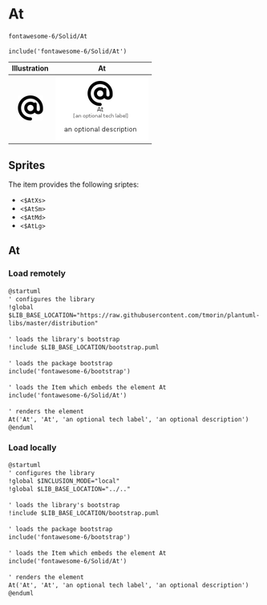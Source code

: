 # At


```text
fontawesome-6/Solid/At
```

```text
include('fontawesome-6/Solid/At')
```



| Illustration | At |
| :---: | :---: |
| ![illustration for Illustration](../../fontawesome-6/Solid/At.png) | ![illustration for At](../../fontawesome-6/Solid/At.Local.png) |



## Sprites
The item provides the following sriptes:

- `<$AtXs>`
- `<$AtSm>`
- `<$AtMd>`
- `<$AtLg>`





## At

### Load remotely
```plantuml
@startuml
' configures the library
!global $LIB_BASE_LOCATION="https://raw.githubusercontent.com/tmorin/plantuml-libs/master/distribution"

' loads the library's bootstrap
!include $LIB_BASE_LOCATION/bootstrap.puml

' loads the package bootstrap
include('fontawesome-6/bootstrap')

' loads the Item which embeds the element At
include('fontawesome-6/Solid/At')

' renders the element
At('At', 'At', 'an optional tech label', 'an optional description')
@enduml
```

### Load locally
```plantuml
@startuml
' configures the library
!global $INCLUSION_MODE="local"
!global $LIB_BASE_LOCATION="../.."

' loads the library's bootstrap
!include $LIB_BASE_LOCATION/bootstrap.puml

' loads the package bootstrap
include('fontawesome-6/bootstrap')

' loads the Item which embeds the element At
include('fontawesome-6/Solid/At')

' renders the element
At('At', 'At', 'an optional tech label', 'an optional description')
@enduml
```

